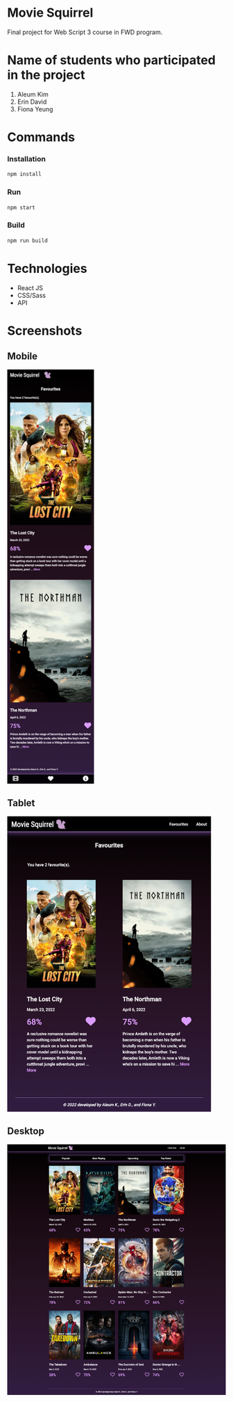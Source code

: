 # Movie Squirrel

Final project for Web Script 3 course in FWD program.

# Name of students who participated in the project

  1.  Aleum Kim
  2.  Erin David
  3.  Fiona Yeung
# Commands
### Installation

```bash
npm install
```

### Run

```bash
npm start
```

### Build

```bash
npm run build
```

# Technologies

  *  React JS
  *  CSS/Sass
  *  API

# Screenshots

  ## Mobile

  <img src="./src/images/ss-mobile.png" width="200px">

  ## Tablet

  <img src="./src/images/ss-tablet.png" width="470px">

  ## Desktop

  <img src="./src/images/ss-desktop.png">